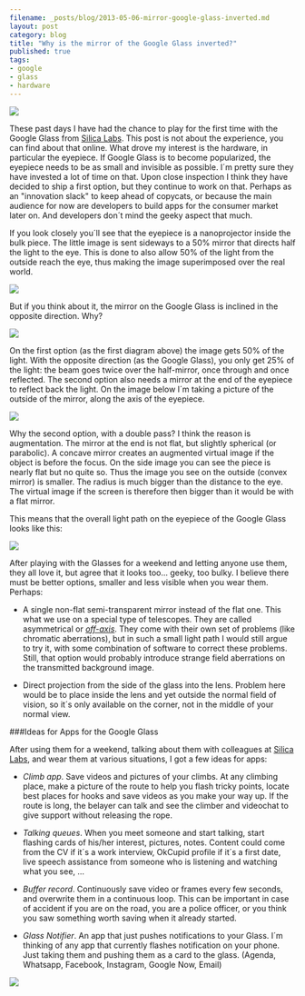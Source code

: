 ```yaml
---
filename: _posts/blog/2013-05-06-mirror-google-glass-inverted.md
layout: post
category: blog
title: "Why is the mirror of the Google Glass inverted?"
published: true
tags:
- google
- glass
- hardware
---
```


![](/images/glass-intro.jpg)


These past days I have had the chance to play for the first time with the Google Glass
from [Silica Labs](https://www.silicalabs.com). This post is not about the
experience, you can find about that online. What drove my interest is
the hardware, in particular the eyepiece. If Google Glass is to become
popularized, the eyepiece needs to be as small and invisible as possible.
I´m pretty sure they have invested a lot of time on that. 
Upon close inspection I think they have decided to ship a first option, but
they continue to work on that. Perhaps as an "innovation slack" to keep ahead of
copycats, or because the main audience for now are developers to build
apps for the consumer market later on. And developers don´t mind the
geeky aspect that much.

<!--more-->

If you look closely you´ll see that the eyepiece is a nanoprojector
inside the bulk piece. The little image is sent sideways to a 50% mirror
that directs half the light to the eye. This is
done to also allow 50% of the light from the outside reach the eye, thus
making the image superimposed over the real world.

![](/images/glass-concept.png)

But if you think about it, the mirror on the Google Glass is inclined in the
opposite direction. Why?

![](/images/slanted.jpg)

On the first option (as the first diagram above) the image gets 50% of the
light. With the opposite direction (as the Google Glass), you only get 25% of the light: the
beam goes twice over the half-mirror, once through and once reflected.
The second option also needs a mirror at the end of the eyepiece to
reflect back the light. On the image below I´m taking a picture of the
outside of the mirror, along the axis of the eyepiece.

![](/images/outside-mirror.jpg)

Why the second option, with a double pass?
I think the reason is augmentation. The mirror at the end is not flat,
but slightly spherical (or parabolic). A concave mirror creates an
augmented virtual image if the object is before the focus. On the side
image you can see the piece is nearly flat but no quite so. Thus the image you see
on the outside (convex mirror) is smaller. The radius is much
bigger than the distance to the eye. The virtual image if the screen is therefore
then bigger than it would be with a flat mirror.

This means that the overall light path on the eyepiece of the Google
Glass looks like this:


![](/images/glass-path.jpg)


After playing with the Glasses for a weekend and letting anyone use
them, they all love it, but agree that it looks too... geeky, too bulky.
I believe there must be better options, smaller and less visible when you
wear them. Perhaps:

* A single non-flat semi-transparent mirror instead of the flat one. This what we use on a special type of telescopes. They
are called asymmetrical or *[off-axis](https://en.wikipedia.org/wiki/Reflecting_telescope#Off-axis_designs)*. They come with their own set of
problems (like chromatic aberrations), but in such a small light path I
would still argue to try it, with some combination of software to
correct these problems. Still, that option would probably introduce strange field aberrations on
the transmitted background image.

* Direct projection from the side of the glass into the lens. Problem
  here would be to place inside the lens and yet outside the normal
field of vision, so it´s only available on the corner, not in the middle
of your normal view.

###Ideas for Apps for the Google Glass

After using them for a weekend, talking about them with colleagues at
[Silica Labs](https://www.silicalabs.com), and wear them at various
situations, I got a few ideas for apps:

* *Climb app*. Save videos and pictures of your climbs. At any climbing
  place, make a picture of the route to help you flash tricky points,
locate best places for hooks and save videos as you make your way up. If
the route is long, the belayer can talk and see the climber and
videochat to give support without releasing the rope.

* *Talking queues*. When you meet someone and start talking,
  start flashing cards of his/her interest, pictures, notes. Content
could come from the CV if it´s a work interview, OkCupid profile if it´s
a first date, live speech assistance from someone who is listening and
watching what you see, ...

* *Buffer record*. Continuously save video or frames every few seconds,
  and overwrite them in a continuous loop. This can be important in case
of accident if you are on the road, you are a police officer, or you
think you saw something worth saving when it already started.

* *Glass Notifier*. An app that just pushes notifications to your Glass.
  I´m thinking of any app that currently flashes notification on your phone.
Just taking them and pushing them as a card to the glass. (Agenda,
Whatsapp, Facebook, Instagram, Google Now, Email)


![](/images/glass-capitol.jpg)
